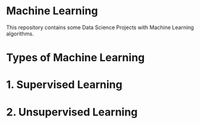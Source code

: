 # Machine Learning
This repository contains some Data Science Projects with Machine Learning algorithms.
# Types of Machine Learning
# 1. Supervised Learning
# 2. Unsupervised Learning
